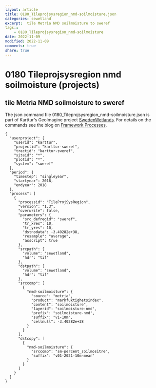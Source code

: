```yaml
---
layout: article
title: 0180_Tileprojsysregion_nmd-soilmoisture.json
categories: sewetland
excerpt:  tile Metria NMD soilmoisture to sweref 
tags:: 
    - 0180_Tileprojsysregion_nmd-soilmoisture
date: 2022-11-09
modified: 2022-11-09
comments: true
share: true
---
```


# 0180 Tileprojsysregion nmd soilmoisture (projects)

##  tile Metria NMD soilmoisture to sweref 

The json command file <span class='file'>0180_Tileprojsysregion_nmd-soilmoisture.json</span> is part of Karttur's GeoImagine project [<span class='project'>SwedenWetlands</span>](https://karttur.github.io/geoimagine03-proj-wetland-se/index.html). For details on the commands see the blog on [Framework Processes](https://karttur.github.io/geoimagine03-docs-procpack/).

```
{
  "userproject": {
    "userid": "karttur",
    "projectid": "karttur-sweref",
    "tractid": "karttur-sweref",
    "siteid": "*",
    "plotid": "*",
    "system": "sweref"
  },
  "period": {
    "timestep": "singleyear",
    "startyear": 2018,
    "endyear": 2018
  },
  "process": [
    {
      "processid": "TileProjSysRegion",
      "version": "1.3",
      "overwrite": false,
      "parameters": {
        "src_defregid": "sweref",
        "tr_xres": 10,
        "tr_yres": 10,
        "dstnodata": -3.40282e+38,
        "resample": "average",
        "asscript": true
      },
      "srcpath": {
        "volume": "sewetland",
        "hdr": "tif"
      },
      "dstpath": {
        "volume": "sewetland",
        "hdr": "tif"
      },
      "srccomp": [
        {
          "nmd-soilmoisture": {
            "source": "metria",
            "product": "markfuktighetsindex",
            "content": "soilmoisture",
            "layerid": "soilmoisture-nmd",
            "prefix": "soilmoisture-nmd",
            "suffix": "v1-10m",
            "cellnull": -3.40282e+38
          }
        }
      ],
      "dstcopy": [
        {
          "nmd-soilmoisture": {
            "srccomp": "sm-percent_soilmositre",
            "suffix": "v01-2021-10m-mean"
          }
        }
      ]
    }
  ]
}
```
